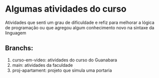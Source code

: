 # Algumas atividades do curso
Atividades que senti um grau de dificuldade e refiz para melhorar a lógica de programação ou que agregou algum conhecimento novo na sintaxe da linguagem

## Branchs:
1. curso-em-video: atividades do curso do Guanabara
2. main: atividades da faculdade
3. proj-apartament: projeto que simula uma portaria
